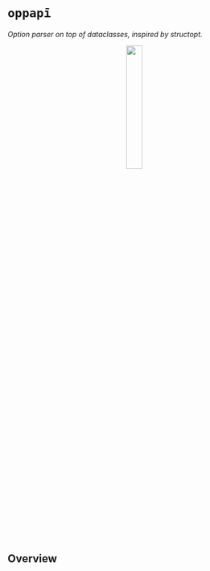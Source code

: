 # `oppapī`

*Option parser on top of dataclasses, inspired by structopt.*

<p align="center">
  <img src="logo.png" width=25% />
</p>

## Overview

